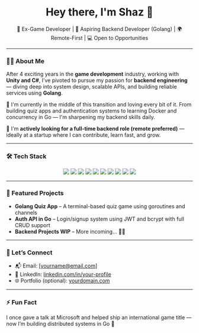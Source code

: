 <h1 align="center">Hey there, I'm Shaz 👋</h1>
<p align="center">
  🧠 Ex-Game Developer | 🚀 Aspiring Backend Developer (Golang) | 🌍 Remote-First | 💻 Open to Opportunities
</p>

---

### 👨‍💻 About Me

After 4 exciting years in the **game development** industry, working with **Unity and C#**, I’ve pivoted to pursue my passion for **backend engineering** — diving deep into system design, scalable APIs, and building reliable services using **Golang**.

🔁 I'm currently in the middle of this transition and loving every bit of it. From building quiz apps and authentication systems to learning Docker and concurrency in Go — I'm sharpening my backend skills daily.

🧰 I'm **actively looking for a full-time backend role (remote preferred)** — ideally at a startup where I can contribute, learn fast, and grow.

---

### 🛠️ Tech Stack

<p align="center">
  <img src="https://img.shields.io/badge/Go-00ADD8?style=for-the-badge&logo=go&logoColor=white" />
  <img src="https://img.shields.io/badge/Gin-Gonic-00ADD8?style=for-the-badge&logo=go&logoColor=white" />
  <img src="https://img.shields.io/badge/MySQL-005C84?style=for-the-badge&logo=mysql&logoColor=white" />
  <img src="https://img.shields.io/badge/MongoDB-4EA94B?style=for-the-badge&logo=mongodb&logoColor=white" />
  <img src="https://img.shields.io/badge/GORM-FF5733?style=for-the-badge&logoColor=white" />
  <img src="https://img.shields.io/badge/Docker-2496ED?style=for-the-badge&logo=docker&logoColor=white" />
  <img src="https://img.shields.io/badge/REST-API-blue?style=for-the-badge" />
  <img src="https://img.shields.io/badge/JWT-black?style=for-the-badge&logo=jsonwebtokens" />
  <img src="https://img.shields.io/badge/C%23-239120?style=for-the-badge&logo=c-sharp&logoColor=white" />
  <img src="https://img.shields.io/badge/Unity-000000?style=for-the-badge&logo=unity&logoColor=white" />
</p>

---

### 📌 Featured Projects

- **Golang Quiz App** – A terminal-based quiz game using goroutines and channels
- **Auth API in Go** – Login/signup system using JWT and bcrypt with full CRUD support
- **Backend Projects WIP** – More incoming... 👨‍🏭

---

### 🤝 Let’s Connect

- 📬 Email: [yourname@email.com]
- 💼 LinkedIn: [linkedin.com/in/your-profile](https://linkedin.com/in/your-profile)
- 🌐 Portfolio (optional): [yourdomain.com](https://yourdomain.com)

---

### ⚡ Fun Fact
I once gave a talk at Microsoft and helped ship an international game title — now I’m building distributed systems in Go 🚀

